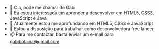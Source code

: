 - 👋 Ola, pode me chamar de Gabi
- 👀 Eu estou interessada em aprender a desenvolver em HTML5, CSS3, JavaScript e Java
- 🌱 Atualmente estou me aprofundando em HTML5, CSS3 e JavaScript
- 💞️ Estou a disposição para trabalhar como desenvolvedora free lancer
- 📫 Para me contactar, basta enviar um e-mail para gabibolaina@gmail.com

<!---
GabiBolaina/GabiBolaina is a ✨ special ✨ repository because its `README.md` (this file) appears on your GitHub profile.
You can click the Preview link to take a look at your changes.
--->
